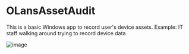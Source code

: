 # OLansAssetAudit
This is a basic Windows app to record user's device assets. Example: IT staff walking around trying to record device data

![image](https://github.com/TheVedrick/OLansAssetAudit/assets/130950051/4a0318a1-6029-4fc2-8727-0b86217f68e3)

